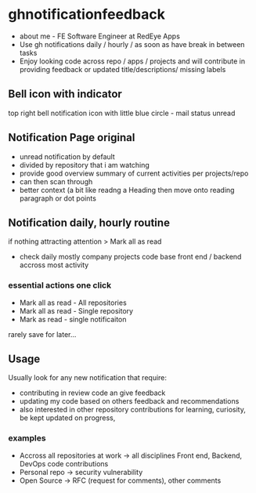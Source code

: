 # ghnotificationfeedback


- about me - FE Software Engineer at RedEye Apps 
- Use gh notifications daily / hourly / as soon as have break in between tasks 
- Enjoy looking code across repo / apps / projects and will contribute in providing feedback or updated title/descriptions/ missing labels

## Bell icon with indicator

top right bell notification icon with little blue circle - mail status unread

 
## Notification Page original 

- unread notification by default 
- divided by repository that i am watching
- provide good overview summary of current activities per projects/repo 
- can then scan through 
- better context (a bit like readng a Heading then move onto reading paragraph or dot points

## Notification daily, hourly routine
 if nothing attracting attention > Mark all as read

- check daily mostly company projects code base front end / backend
accross most activity 

### essential actions one click 
- Mark all as read - All repositories
- Mark all as read - Single repository
- Mark as read - single notificaiton

rarely save for later...


## Usage 

Usually look for any new notification that require:
- contributing in review code an give feedback
- updating my code based on others feedback and recommendations
- also interested in other repository contributions for learning, curiosity, be kept updated on progress,
 
### examples
- Accross all repositories at work -> all disciplines Front end, Backend, DevOps code contributions 
- Personal repo -> security vulnerability 
- Open Source -> RFC (request for comments), other comments 
